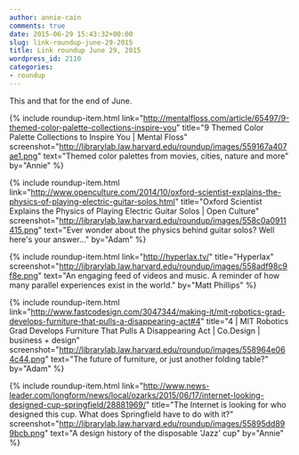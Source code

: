 ```yaml
---
author: annie-cain
comments: true
date: 2015-06-29 15:43:32+00:00
slug: link-roundup-june-29-2015
title: Link roundup June 29, 2015
wordpress_id: 2110
categories:
- roundup
---
```


This and that for the end of June.

{% include roundup-item.html
  link="http://mentalfloss.com/article/65497/9-themed-color-palette-collections-inspire-you"
  title="9 Themed Color Palette Collections to Inspire You | Mental Floss"
  screenshot="http://librarylab.law.harvard.edu/roundup/images/559167a407ae1.png"
  text="Themed color palettes from movies, cities, nature and more"
  by="Annie"
%}

{% include roundup-item.html
  link="http://www.openculture.com/2014/10/oxford-scientist-explains-the-physics-of-playing-electric-guitar-solos.html"
  title="Oxford Scientist Explains the Physics of Playing Electric Guitar Solos | Open Culture"
  screenshot="http://librarylab.law.harvard.edu/roundup/images/558c0a0911415.png"
  text="Ever wonder about the physics behind guitar solos? Well here's your answer..."
  by="Adam"
%}

{% include roundup-item.html
  link="http://hyperlax.tv/"
  title="Hyperlax"
  screenshot="http://librarylab.law.harvard.edu/roundup/images/558adf98c9f8e.png"
  text="An engaging feed of videos and music. A reminder of how many parallel experiences exist in the world."
  by="Matt Phillips"
%}

{% include roundup-item.html
  link="http://www.fastcodesign.com/3047344/making-it/mit-robotics-grad-develops-furniture-that-pulls-a-disappearing-act#4"
  title="4 | MIT Robotics Grad Develops Furniture That Pulls A Disappearing Act | Co.Design | business + design"
  screenshot="http://librarylab.law.harvard.edu/roundup/images/558964e064c44.png"
  text="The future of furniture, or just another folding table?"
  by="Adam"
%}

{% include roundup-item.html
  link="http://www.news-leader.com/longform/news/local/ozarks/2015/06/17/internet-looking-designed-cup-springfield/28881969/"
  title="The Internet is looking for who designed this cup. What does Springfield have to do with it?"
  screenshot="http://librarylab.law.harvard.edu/roundup/images/55895dd899bcb.png"
  text="A design history of the disposable 'Jazz' cup"
  by="Annie"
%}
